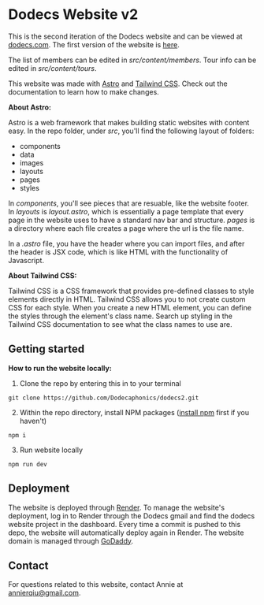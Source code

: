 # Dodecs Website v2

This is the second iteration of the Dodecs website and can be viewed at [dodecs.com](dodecs.com). The first version of the website is [here](https://github.com/Dodecaphonics/dodecs).

The list of members can be edited in *src/content/members*. Tour info can be edited in *src/content/tours*.

This website was made with [Astro](https://astro.build/) and [Tailwind CSS](https://tailwindcss.com/). Check out the documentation to learn how to make changes.

**About Astro:**

Astro is a web framework that makes building static websites with content easy. In the repo folder, under *src*, you'll find the following layout of folders:
* components
* data
* images
* layouts
* pages
* styles

In *components*, you'll see pieces that are resuable, like the website footer. In *layouts* is *layout.astro*, which is essentially a page template that every page in the website uses to have a standard nav bar and structure. *pages* is a directory where each file creates a page where the url is the file name.

In a *.astro* file, you have the header where you can import files, and after the header is JSX code, which is like HTML with the functionality of Javascript. 

**About Tailwind CSS:**

Tailwind CSS is a CSS framework that provides pre-defined classes to style elements directly in HTML. Tailwind CSS allows you to not create custom CSS for each style. When you create a new HTML element, you can define the styles through the element's class name. Search up styling in the Tailwind CSS documentation to see what the class names to use are.



## Getting started
**How to run the website locally:**

1. Clone the repo by entering this in to your terminal

```
git clone https://github.com/Dodecaphonics/dodecs2.git
```

2. Within the repo directory, install NPM packages ([install npm](https://docs.npmjs.com/downloading-and-installing-node-js-and-npm/) first if you haven't)

```
npm i
```

3. Run website locally

```
npm run dev
```

## Deployment
The website is deployed through [Render](onrender.com). To manage the website's deployment, log in to Render through the Dodecs gmail and find the dodecs website project in the dashboard. Every time a commit is pushed to this depo, the website will automatically deploy again in Render. The website domain is managed through [GoDaddy](godaddy.com).

## Contact
For questions related to this website, contact Annie at annierqiu@gmail.com.

